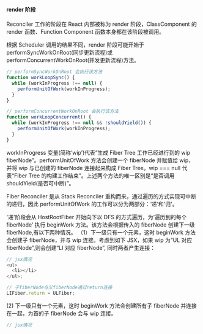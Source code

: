 #### render 阶段

Reconciler 工作的阶段在 React 内部被称为 render 阶段，ClassComponent 的 render 函数、Function Component 函数本身都在该阶段被调用。

根据 Scheduler 调用的结果不同，render 阶段可能开始于 performSyncWorkOnRoot(同步更新流程)或 performConcurrentWorkOnRoot(并发更新流程)方法。

```js
// performSyncWorkOnRoot 会执行该方法
function workLoopSync() {
  while (workInProgress !== null) {
    performUnitOfWork(workInProgress);
  }
}

// performConcurrentWorkOnRoot 会执行该方法
function workLoopConcurrent() {
  while (workInProgress !== null && !shouldYield()) {
    performUnitOfWork(workInProgress);
  }
}
```

workInProgress 变量(简称‘wip’)代表“生成 Fiber Tree 工作已经进行到的 wip fiberNode”。performUnitOfWork 方法会创建一个 fiberNode 并赋值给 wip，并将 wip 与已创建的 fiberNode 连接起来构成 Fiber Tree。wip === null 代表“Fiber Tree 的构建工作结束”。上述两个方法的唯一区别是“是否调用 shouldYield(是否可中断)”。

Fiber Reconciler 是从 Stack Reconciler 重构而来，通过遍历的方式实现可中断的递归，因此 performUnitOfWork 的工作可以分为两部分：‘递’和'归'。

'递'阶段会从 HostRootFiber 开始向下以 DFS 的方式遍历，为‘遍历到的每个 fiberNode’ 执行 beginWork 方法。该方法会根据传入的 fiberNode 创建下一级 fiberNode,有以下两种情况。
（1）下一级只有一个元素，这时 beginWork 方法会创建子 fiberNode，并与 wip 连接。考虑到如下 JSX，如果 wip 为“UL 对应 fiberNode”,则会创建“LI 对应 fiberNode”, 同时两者产生连接：

```js
// jsx情况
<ul>
  <li></li>
</ul>;

// 子fiberNode与父fiberNode通过return连接
LIFiber.return = ULFiber;
```

(2) 下一级只有一个元素，这时 beginWork 方法会创建所有子 fiberNode 并连接在一起，为首的子 fiberNode 会与 wip 连接。

```js
// jsx情况
```
